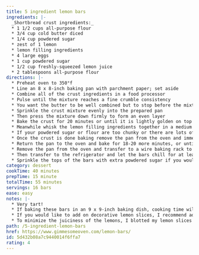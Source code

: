 ```yaml
---
title: 5 ingredient lemon bars
ingredients: |-
  _Shortbread crust ingredients:_
  * 1 1/2 cups all-purpose flour
  * 3/4 cup cold butter diced
  * 1/4 cup powdered sugar
  * zest of 1 lemon
  * lemon filling ingredients
  * 4 large eggs
  * 1 cup powdered sugar
  * 1/2 cup freshly-squeezed lemon juice
  * 2 tablespoons all-purpose flour
directions: |-
  * Preheat oven to 350°f
  * Line an 8 x 8-inch baking pan with parchment paper; set aside
  * Combine all of the crust ingredients in a food processor
  * Pulse until the mixture reaches a fine crumble consistency
  * You want the butter to be well combined but to stop before the mixture turns into a ball (alternately you can combine the crust ingredients together in a mixing bowl with a pastry cutter or a fork)
  * Sprinkle the crust mixture evenly into the prepared pan
  * Then press the mixture down firmly to form an even layer
  * Bake the crust for 20 minutes or until it is lightly golden on top
  * Meanwhile whisk the lemon filling ingredients together in a medium mixing bowl until combined.
  * If your powdered sugar or flour are too chunky or there are lots of bubbles whisked into the filling feel free to just pour the filling through a fine-mesh strainer to get it nice and smooth before adding it to the crust (but if there are a few little clumps that’s ok too!)
  * Once the crust is done baking remove the pan from the oven and immediately pour the lemon filling on top of the hot crust
  * Return the pan to the oven and bake for 18-20 more minutes, or until the lemon filling has set
  * Remove the pan from the oven and transfer to a wire baking rack to cool until the bars reach room temperature
  * Then transfer to the refrigerator and let the bars chill for at least 2 hours
  * Sprinkle the tops of the bars with extra powdered sugar if you would like, then slice and serve
category: dessert
cookTime: 40 minutes
prepTime: 15 minute
totalTime: 55 minutes
servings: 16 bars
ease: easy
notes: |-
  * Very tart!
  * If baking these bars in an 9 x 9-inch baking dish, cooking time will be a few minutes less.
  * If you would like to add on decorative lemon slices, I recommend adding them just before serving since the lemon juice soaks out fairly quickly into the powdered sugar topping
  * To minimize the juiciness of the lemons, I blotted my lemon slices briefly on a paper towel before adding them to the bars
path: /5-ingredient-lemon-bars
href: https://www.gimmesomeoven.com/lemon-bars/
id: 5d432b08a7c9440014f6ffa7
rating: 4
---
```

